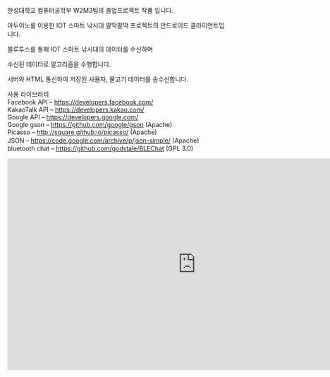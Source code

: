 한성대학교 컴퓨터공학부 W2M3팀의 졸업프로젝트 작품 입니다.

아두이노를 이용한 IOT 스마트 낚시대 팔딱팔딱 프로젝트의 안드로이드 클라이언트입니다.

블루투스를 통해 IOT 스마트 낚시대의 데이터를 수신하며

수신된 데이터로 알고리즘을 수행합니다.

서버와 HTML 통신하여 저장된 사용자, 물고기 데이터를 송수신합니다.

사용 라이브러리 <br>
Facebook API – https://developers.facebook.com/ <br>
KakaoTalk API – https://developers.kakao.com/ <br>
Google API – https://developers.google.com/ <br>
Google gson – https://github.com/google/gson (Apache) <br>
Picasso – http://square.github.io/picasso/ (Apache) <br>
JSON – https://code.google.com/archive/p/json-simple/ (Apache)　<br>
bluetooth chat – https://github.com/godstale/BLEChat (GPL 3.0) <br>

<iframe width="854" height="480" src="https://youtu.be/yvWlxXHXJS4" frameborder="0" allowfullscreen></iframe>
